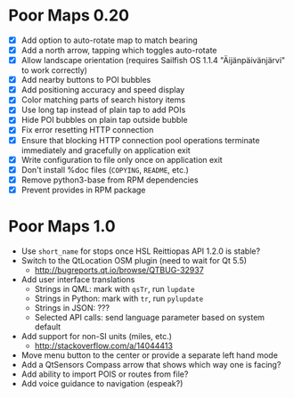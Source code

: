 Poor Maps 0.20
==============

* [X] Add option to auto-rotate map to match bearing
* [X] Add a north arrow, tapping which toggles auto-rotate
* [X] Allow landscape orientation (requires Sailfish OS 1.1.4
      "Äijänpäivänjärvi" to work correctly)
* [X] Add nearby buttons to POI bubbles
* [X] Add positioning accuracy and speed display
* [X] Color matching parts of search history items
* [X] Use long tap instead of plain tap to add POIs
* [X] Hide POI bubbles on plain tap outside bubble
* [X] Fix error resetting HTTP connection
* [X] Ensure that blocking HTTP connection pool operations terminate
      immediately and gracefully on application exit
* [X] Write configuration to file only once on application exit
* [X] Don't install %doc files (`COPYING`, `README`, etc.)
* [X] Remove python3-base from RPM dependencies
* [X] Prevent provides in RPM package

Poor Maps 1.0
=============

* Use `short_name` for stops once HSL Reittiopas API 1.2.0 is stable?
* Switch to the QtLocation OSM plugin (need to wait for Qt 5.5)
    - <http://bugreports.qt.io/browse/QTBUG-32937>
* Add user interface translations
    - Strings in QML: mark with `qsTr`, run `lupdate`
    - Strings in Python: mark with `tr`, run `pylupdate`
    - Strings in JSON: ???
    - Selected API calls: send language parameter based on system default
* Add support for non-SI units (miles, etc.)
    - <http://stackoverflow.com/a/14044413>
* Move menu button to the center or provide a separate left hand mode
* Add a QtSensors Compass arrow that shows which way one is facing?
* Add ability to import POIS or routes from file?
* Add voice guidance to navigation (espeak?)
